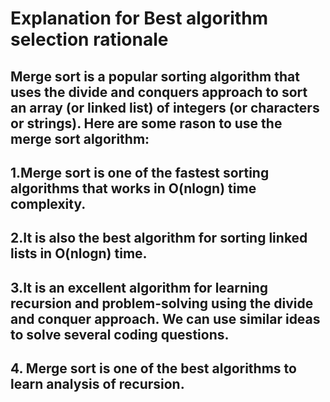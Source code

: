 # Explanation for Best algorithm selection rationale
## Merge sort is a popular sorting algorithm that uses the divide and conquers approach to sort an array (or linked list) of integers (or characters or strings). Here are some rason to use  the merge sort algorithm:
## 1.Merge sort is one of the fastest sorting algorithms that works in O(nlogn) time complexity.
## 2.It is also the best algorithm for sorting linked lists in O(nlogn) time.
## 3.It is an excellent algorithm for learning recursion and problem-solving using the divide and conquer approach. We can use similar ideas to solve several coding questions.
## 4. Merge sort is one of the best algorithms to learn analysis of recursion.
